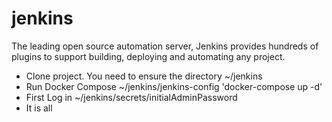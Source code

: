 # jenkins
The leading open source automation server, Jenkins provides hundreds of plugins to support building, deploying and automating any project.

- Clone project. You need to ensure the directory ~/jenkins
- Run Docker Compose ~/jenkins/jenkins-config 'docker-compose up -d'
- First Log in ~/jenkins/secrets/initialAdminPassword
- It is all 
